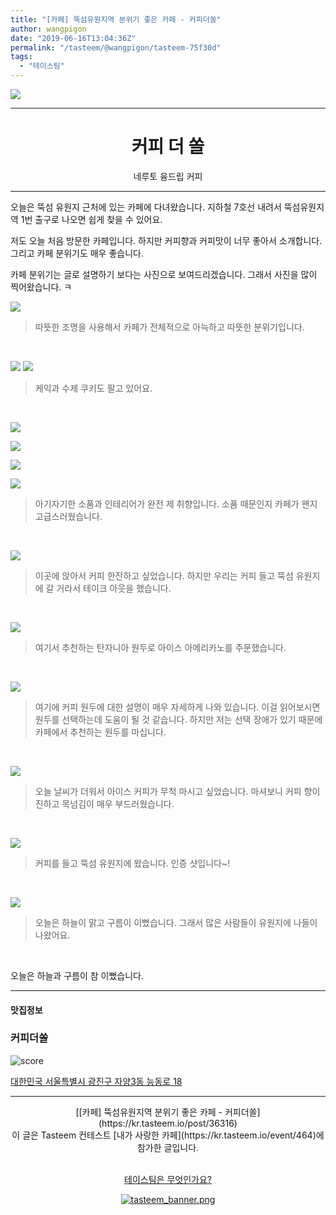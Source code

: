 ```yaml
---
title: "[카페] 뚝섬유원지역 분위기 좋은 카페 - 커피더쏠"
author: wangpigon
date: "2019-06-16T13:04:36Z"
permalink: "/tasteem/@wangpigon/tasteem-75f30d"
tags:
  - "테이스팀"
---
```

![](https://static.tasteem.io/uploads/4928/post/36316/content_7b3536c3-11d2-43ec-9319-dcb1b17691d3.jpeg)
<br/>
<hr><center><h1>커피 더 쏠</h1>네루토 융드립 커피</center><hr>

 

오늘은 뚝섬 유원지 근처에 있는 카페에 다녀왔습니다. 지하철 7호선 내려서 뚝섬유원지역 1번 출구로 나오면 쉽게 찾을 수 있어요.

저도 오늘 처음 방문한 카페입니다. 하지만 커피향과 커피맛이 너무 좋아서 소개합니다. 그리고 카페 분위기도 매우 좋습니다.

카페 분위기는 글로 설명하기 보다는 사진으로 보여드리겠습니다. 그래서 사진을 많이 찍어왔습니다. ㅋ

![](https://static.tasteem.io/uploads/image/image/184387/b4a94dd4-8c60-491b-9fb0-5218f8425725.jpeg)
> 따뜻한 조명을 사용해서 카페가 전체적으로 아늑하고 따뜻한 분위기입니다.

<br>

![](https://static.tasteem.io/uploads/image/image/184392/b4a94dd4-8c60-491b-9fb0-5218f8425725.jpeg)
![](https://static.tasteem.io/uploads/image/image/184394/b4a94dd4-8c60-491b-9fb0-5218f8425725.jpeg)

> 케익과 수제 쿠키도 팔고 있어요.

<br>

![](https://static.tasteem.io/uploads/image/image/184393/b4a94dd4-8c60-491b-9fb0-5218f8425725.jpeg)


![](https://static.tasteem.io/uploads/image/image/184391/b4a94dd4-8c60-491b-9fb0-5218f8425725.jpeg)


![](https://static.tasteem.io/uploads/image/image/184388/b4a94dd4-8c60-491b-9fb0-5218f8425725.jpeg)

![](https://static.tasteem.io/uploads/image/image/184389/b4a94dd4-8c60-491b-9fb0-5218f8425725.jpeg)

> 아기자기한 소품과 인테리어가 완전 제 취향입니다. 소품 때문인지 카페가 왠지 고급스러웠습니다.

<br>

![](https://static.tasteem.io/uploads/image/image/184390/b4a94dd4-8c60-491b-9fb0-5218f8425725.jpeg)

> 이곳에 앉아서 커피 한잔하고 싶었습니다. 하지만 우리는 커피 들고 뚝섬 유원지에 갈 거라서 테이크 아웃을 했습니다.

<br>

![](https://static.tasteem.io/uploads/image/image/184399/b4a94dd4-8c60-491b-9fb0-5218f8425725.jpeg)
> 여기서 추천하는 탄자니아 원두로 아이스 아메리카노를 주문했습니다.

<br>

![](https://static.tasteem.io/uploads/image/image/184401/b4a94dd4-8c60-491b-9fb0-5218f8425725.jpeg)
> 여기에 커피  원두에 대한 설명이 매우 자세하게 나와 있습니다. 이걸 읽어보시면 원두를 선택하는데 도움이 될 것 같습니다. 
> 하지만 저는 선택 장애가 있기 때문에 카페에서 추천하는 원두를 마십니다. 

<br>

![](https://static.tasteem.io/uploads/image/image/184396/b4a94dd4-8c60-491b-9fb0-5218f8425725.jpeg)
> 오늘 날씨가 더워서 아이스 커피가 무척 마시고 싶었습니다. 마셔보니 커피 향이 진하고 목넘김이 매우 부드러웠습니다.

<br>

![](https://static.tasteem.io/uploads/image/image/184402/b4a94dd4-8c60-491b-9fb0-5218f8425725.jpeg)
> 커피를 들고 뚝섬 유원지에 왔습니다. 인증 샷입니다~!

<br>

![](https://static.tasteem.io/uploads/image/image/184409/b4a94dd4-8c60-491b-9fb0-5218f8425725.jpeg)
> 오늘은 하늘이 맑고 구름이 이뻤습니다. 그래서 많은 사람들이 유원지에 나들이 나왔어요.

<br>

오늘은 하늘과 구름이 참 이뻤습니다.



---------------------
#### 맛집정보
### 커피더쏠
![score](https://static.tasteem.io/images/steem/1Crowns.png)

[대한민국 서울특별시 광진구 자양3동 능동로 18](https://kr.tasteem.io/post/36316#map)

-----------------------------------------
<center>[[카페] 뚝섬유원지역 분위기 좋은 카페 - 커피더쏠](https://kr.tasteem.io/post/36316)
<br/>이 글은 Tasteem 컨테스트
 [내가 사랑한 카페](https://kr.tasteem.io/event/464)에 참가한 글입니다.

<br/>[테이스팀은 무엇인가요?](https://kr.tasteem.io/about)

[![tasteem_banner.png](https://static.tasteem.io/images/tasteem_banner_v3.png)](https://kr.tasteem.io)</center>